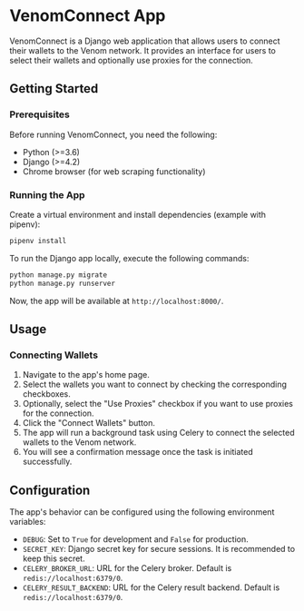 # VenomConnect App

VenomConnect is a Django web application that allows users to connect their wallets to the Venom network. It provides an interface for users to select their wallets and optionally use proxies for the connection.

## Getting Started

### Prerequisites

Before running VenomConnect, you need the following:

- Python (>=3.6)
- Django (>=4.2)
- Chrome browser (for web scraping functionality)

### Running the App

Create a virtual environment and install dependencies (example with pipenv):  

```bash
pipenv install
```

To run the Django app locally, execute the following commands:

```bash
python manage.py migrate
python manage.py runserver
```

Now, the app will be available at `http://localhost:8000/`.

## Usage

### Connecting Wallets

1. Navigate to the app's home page.
2. Select the wallets you want to connect by checking the corresponding checkboxes.
3. Optionally, select the "Use Proxies" checkbox if you want to use proxies for the connection.
4. Click the "Connect Wallets" button.
5. The app will run a background task using Celery to connect the selected wallets to the Venom network.
6. You will see a confirmation message once the task is initiated successfully.

## Configuration

The app's behavior can be configured using the following environment variables:

- `DEBUG`: Set to `True` for development and `False` for production.
- `SECRET_KEY`: Django secret key for secure sessions. It is recommended to keep this secret.
- `CELERY_BROKER_URL`: URL for the Celery broker. Default is `redis://localhost:6379/0`.
- `CELERY_RESULT_BACKEND`: URL for the Celery result backend. Default is `redis://localhost:6379/0`.